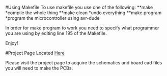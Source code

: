 #Using Makefile
To use makefile you use one of the following:
	**make
		*compile the whole thing
	**make clean
		*undo everything
	**make program
		*program the microcontroller using avr-dude

In order for make program to work you need to specify what programmer you are using by editing line 195 of the Makefile.

Enjoy!

#Project Page Located [Here]("https://aldanisvigo.github.io/AVR/ExposureUnit/index.html")

Please visit the project page to acquire the schematics and board cad files you will need to make the PCBs.
